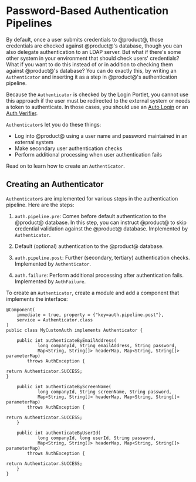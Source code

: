 # Password-Based Authentication Pipelines 

By default, once a user submits credentials to @product@, those credentials are
checked against @product@'s database, though you can also delegate
authentication to an LDAP server. But what if there's some other system in your
environment that should check users' credentials? What if you want to do this
instead of or in addition to checking them against @product@'s database? You
can do exactly this, by writing an `Authenticator` and inserting it as a step in
@product@'s authentication pipeline. 

Because the `Authenticator` is checked by the Login Portlet, you cannot use this
approach if the user must be redirected to the external system or needs a token
to authenticate. In those cases, you should use an 
[Auto Login](/develop/tutorials/-/knowledge_base/7-0/auto-login) or an 
[Auth Verifier](/discover/deployment/-/knowledge_base/7-0/authentication-verifiers). 

`Authenticator`s let you do these things: 

- Log into @product@ using a user name and password maintained in an external
    system
- Make secondary user authentication checks
- Perform additional processing when user authentication fails

Read on to learn how to create an `Authenticator`. 

## Creating an Authenticator

`Authenticator`s are implemented for various steps in the authentication
pipeline. Here are the steps: 

1.  `auth.pipeline.pre`: Comes before default authentication to the @product@
    database. In this step, you can instruct @product@ to skip credential
    validation against the @product@ database. Implemented by `Authenticator`. 

2.  Default (optional) authentication to the @product@ database. 

3.  `auth.pipeline.post`: Further (secondary, tertiary) authentication checks.
    Implemented by `Authenticator`. 

4.  `auth.failure`: Perform additional processing after authentication fails.
    Implemented by `AuthFailure`. 

To create an `Authenticator`, create a module and add a component that
implements the interface: 


    @Component(
        immediate = true, property = {"key=auth.pipeline.post"},
        service = Authenticator.class
    )
    public class MyCustomAuth implements Authenticator {

        public int authenticateByEmailAddress(
                long companyId, String emailAddress, String password,
                Map<String, String[]> headerMap, Map<String, String[]> parameterMap)
            throws AuthException {

    return Authenticator.SUCCESS;
    }

        public int authenticateByScreenName(
                long companyId, String screenName, String password,
                Map<String, String[]> headerMap, Map<String, String[]> parameterMap)
            throws AuthException {

    return Authenticator.SUCCESS;
        }

        public int authenticateByUserId(
                long companyId, long userId, String password,
                Map<String, String[]> headerMap, Map<String, String[]> parameterMap)
            throws AuthException {
            
    return Authenticator.SUCCESS;
        }
    }


